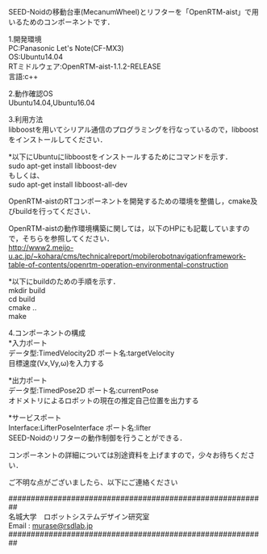 SEED-Noidの移動台車(MecanumWheel)とリフターを「OpenRTM-aist」で用いるためのコンポーネントです．

1.開発環境  
 PC:Panasonic Let's Note(CF-MX3)  
 OS:Ubuntu14.04  
 RTミドルウェア:OpenRTM-aist-1.1.2-RELEASE  
 言語:c++
 
2.動作確認OS  
 Ubuntu14.04,Ubuntu16.04

3.利用方法  
 libboostを用いてシリアル通信のプログラミングを行なっているので，libboostをインストールしてください．
 
 *以下にUbuntuにlibboostをインストールするためにコマンドを示す．  
 sudo apt-get install libboost-dev  
 もしくは、  
 sudo apt-get install libboost-all-dev
 
 OpenRTM-aistのRTコンポーネントを開発するための環境を整備し，cmake及びbuildを行ってください．
 
 OpenRTM-aistの動作環境構築に関しては，以下のHPにも記載していますので，そちらを参照してください．  
 http://www2.meijo-u.ac.jp/~kohara/cms/technicalreport/mobilerobotnavigationframework-table-of-contents/openrtm-operation-environmental-construction
 
 *以下にbuildのための手順を示す．  
 mkdir build  
 cd build  
 cmake ..  
 make  
 
4.コンポーネントの構成  
 *入力ポート  
 データ型:TimedVelocity2D ポート名:targetVelocity  
 目標速度(Vx,Vy,ω)を入力する
 
 *出力ポート  
 データ型:TimedPose2D ポート名:currentPose  
 オドメトリによるロボットの現在の推定自己位置を出力する  
 
 *サービスポート  
 Interface:LifterPoseInterface ポート名:lifter  
 SEED-Noidのリフターの動作制御を行うことができる．  
 
 コンポーネントの詳細については別途資料を上げますので，少々お待ちください．
 
 ご不明な点がございましたら、以下にご連絡ください
 
##########################################################  
名城大学　ロボットシステムデザイン研究室  
Email : murase@rsdlab.jp  
########################################################## 
